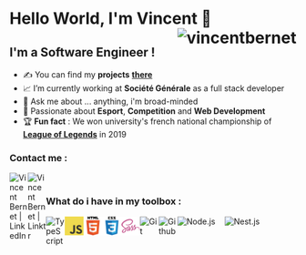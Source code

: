 # Hello World, I'm Vincent 👋  <img align="right" src="https://komarev.com/ghpvc/?username=vincentbernet&label=Profile%20views&color=0e75b6&style=flat" alt="vincentbernet" />


## I'm a Software Engineer !
- ✍ You can find my **projects** **[there]**
- 📈 I’m currently working at **Société Générale** as a full stack developer
- 💬 Ask me about ... anything, i'm broad-minded
- 💜 Passionate about **Esport**, **Competition** and **Web Development**
- 🏆 **Fun fact** : We won university's french national championship of **[League of Legends](https://www.youtube.com/watch?v=tsP6mlctS9U)** in 2019


### Contact me :
[<img align="left" alt="Vincent Bernet | LinkedIn" width="32px" src="https://cdn.jsdelivr.net/gh/devicons/devicon/icons/linkedin/linkedin-original.svg" />][linkedin]
[<img align="left" alt="Vincent Bernet | Linktr" width="32px" src="https://cdn.worldvectorlogo.com/logos/linktree-2.svg"/>][linktr]

<br />


### What do i have in my toolbox :

[<img align="left" alt="TypeScript" width="33px" src="https://cdn.jsdelivr.net/gh/devicons/devicon/icons/typescript/typescript-original.svg" />][Temporary]
[<img align="left" alt="JavaScript" width="33px" src="https://raw.githubusercontent.com/github/explore/80688e429a7d4ef2fca1e82350fe8e3517d3494d/topics/javascript/javascript.png" />][Temporary]
[<img align="left" alt="HTML5" width="33px" src="https://raw.githubusercontent.com/github/explore/80688e429a7d4ef2fca1e82350fe8e3517d3494d/topics/html/html.png" />][Temporary]
[<img align="left" alt="CSS3" width="33px" src="https://raw.githubusercontent.com/github/explore/80688e429a7d4ef2fca1e82350fe8e3517d3494d/topics/css/css.png" />][Temporary]
[<img align ="left" alt="Sass" width="33px" src="https://raw.githubusercontent.com/devicons/devicon/master/icons/sass/sass-original.svg" />][Temporary]


[<img align="left" alt="Git" width="33px" src="https://cdn.jsdelivr.net/gh/devicons/devicon/icons/git/git-original.svg" />][Temporary]
[<img align="left" alt="Github" width="33px" src="https://cdn.jsdelivr.net/gh/devicons/devicon/icons/github/github-original.svg" />][Temporary]


[<img align="left" alt="Node.js" width="83px" src="https://cdn.jsdelivr.net/gh/devicons/devicon/icons/nodejs/nodejs-original-wordmark.svg" />][Temporary]
[<img align="left" alt="Nest.js" width="83px" src="https://cdn.jsdelivr.net/gh/devicons/devicon/icons/nestjs/nestjs-plain-wordmark.svg" />][Temporary]



<br>
<br>


[Temporary]: https://github.com/VincentBernet
[there]: https://vincent-bernet.com/
[Tirico]: https://github.com/VincentBernet/Tirico-ShopCameraAnalitics
[linktr]: https://linktr.ee/VincentBernet
[linkedin]: https://www.linkedin.com/in/vincent-bernet-028a64193/

